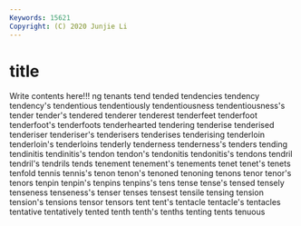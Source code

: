 ```yaml
---
Keywords: 15621
Copyright: (C) 2020 Junjie Li
---
```


# title

Write contents here!!!
ng 
tenants 
tend 
tended 
tendencies 
tendency 
tendency's
tendentious 
tendentiously 
tendentiousness 
tendentiousness's 
tender 
tender's 
tendered 
tenderer 
tenderest 
tenderfeet
tenderfoot 
tenderfoot's 
tenderfoots 
tenderhearted 
tendering 
tenderise 
tenderised 
tenderiser 
tenderiser's 
tenderisers
tenderises 
tenderising 
tenderloin 
tenderloin's 
tenderloins 
tenderly 
tenderness 
tenderness's 
tenders 
tending
tendinitis 
tendinitis's 
tendon 
tendon's 
tendonitis 
tendonitis's 
tendons 
tendril 
tendril's 
tendrils
tends 
tenement 
tenement's 
tenements 
tenet 
tenet's 
tenets 
tenfold 
tennis 
tennis's
tenon 
tenon's 
tenoned 
tenoning 
tenons 
tenor 
tenor's 
tenors 
tenpin 
tenpin's
tenpins 
tenpins's 
tens 
tense 
tense's 
tensed 
tensely 
tenseness 
tenseness's 
tenser
tenses 
tensest 
tensile 
tensing 
tension 
tension's 
tensions 
tensor 
tensors 
tent
tent's 
tentacle 
tentacle's 
tentacles 
tentative 
tentatively 
tented 
tenth 
tenth's 
tenths
tenting 
tents 
tenuous 
